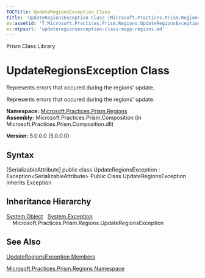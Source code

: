 ```yaml
---
TOCTitle: UpdateRegionsException Class
Title: 'UpdateRegionsException Class (Microsoft.Practices.Prism.Regions)'
ms:assetid: 'T:Microsoft.Practices.Prism.Regions.UpdateRegionsException'
ms:mtpsurl: 'updateregionsexception-class-mspp-regions.md'
---
```


Prism Class Library

UpdateRegionsException Class
============================

Represents errors that occured during the regions' update.

Represents errors that occured during the regions' update.

**Namespace:** [Microsoft.Practices.Prism.Regions](https://msdn.microsoft.com/library/microsoft.practices.prism.regions)
**Assembly:** Microsoft.Practices.Prism.Composition (in Microsoft.Practices.Prism.Composition.dll)

**Version:** 5.0.0.0 (5.0.0.0)

## Syntax


[SerializableAttribute\] public class UpdateRegionsException : Exception&lt;SerializableAttribute&gt; Public Class UpdateRegionsException Inherits Exception

Inheritance Hierarchy
---------------------

<span id="familyToggle"></span>[System.Object](http://msdn.microsoft.com/en-us/library/e5kfa45b)
  [System.Exception](http://msdn.microsoft.com/en-us/library/c18k6c59)
    Microsoft.Practices.Prism.Regions.UpdateRegionsException

See Also
--------


[UpdateRegionsException Members](https://msdn.microsoft.com/allmembers.t:microsoft.practices.prism.regions.updateregionsexception)

[Microsoft.Practices.Prism.Regions Namespace](https://msdn.microsoft.com/library/microsoft.practices.prism.regions)
